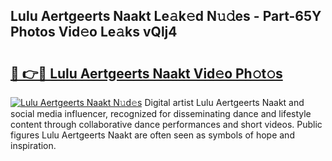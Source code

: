 ## Lulu Aertgeerts Naakt Le𝚊k𝚎d N𝚞𝚍es - Part-65Y Photos Vid𝚎o Le𝚊ks vQlj4

# <h2><a href="http://fb53ou.evod.top/?m=Lulu+Aertgeerts+Naakt">🔗 👉🔴 Lulu Aertgeerts Naakt Vid𝚎o Ph𝚘t𝚘s</a></h2>

[![Lulu Aertgeerts Naakt N𝚞d𝚎s](https://i.imgur.com/8V9OHl7.gif)](http://fb53ou.evod.top/?m=Lulu+Aertgeerts+Naakt)
Digital artist Lulu Aertgeerts Naakt and social media influencer, recognized for disseminating dance and lifestyle content through collaborative dance performances and short videos. Public figures Lulu Aertgeerts Naakt are often seen as symbols of hope and inspiration. 
